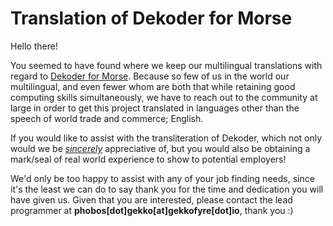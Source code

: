 # Translation of Dekoder for Morse

Hello there!

You seemed to have found where we keep our multilingual translations with regard to [Dekoder for Morse](https://git.gekkofyre.io/amateur-radio/dekoder-for-morse). Because so few of us in the world our multilingual, and even fewer whom are both that while retaining good computing skills simultaneously, we have to reach out to the community at large in order to get this project translated in languages other than the speech of world trade and commerce; English.

If you would like to assist with the transliteration of Dekoder, which not only would we be <u>*sincerely*</u> appreciative of, but you would also be obtaining a mark/seal of real world experience to show to potential employers!

We'd only be too happy to assist with any of your job finding needs, since it's the least we can do to say thank you for the time and dedication you will have given us. Given that you are interested, please contact the lead programmer at **phobos[dot]gekko[at]gekkofyre[dot]io**, thank you :)